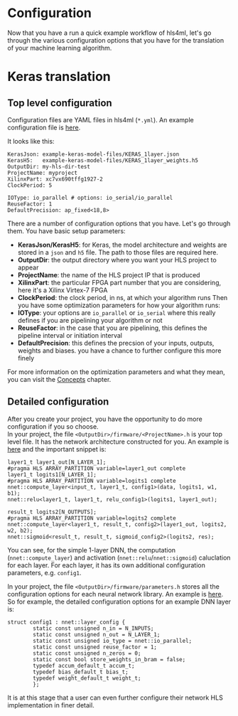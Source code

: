 # Configuration

Now that you have a run a quick example workflow of hls4ml, let's go through the various configuration options that you have for the translation of your machine learning algorithm.  

# Keras translation

## Top level configuration

Configuration files are YAML files in hls4ml (`*.yml`). An example configuration file is [here](https://github.com/hls-fpga-machine-learning/HLS4ML/blob/v0.0.2/keras-to-hls/keras-config.yml).

It looks like this:
```
KerasJson: example-keras-model-files/KERAS_1layer.json
KerasH5:   example-keras-model-files/KERAS_1layer_weights.h5 
OutputDir: my-hls-dir-test
ProjectName: myproject
XilinxPart: xc7vx690tffg1927-2
ClockPeriod: 5

IOType: io_parallel # options: io_serial/io_parallel
ReuseFactor: 1
DefaultPrecision: ap_fixed<18,8> 
```

There are a number of configuration options that you have.  Let's go through them.  You have basic setup parameters: 
   * **KerasJson/KerasH5**: for Keras, the model architecture and weights are stored in a `json` and `h5` file.  The path to those files are required here.
   * **OutputDir**: the output directory where you want your HLS project to appear
   * **ProjectName**: the name of the HLS project IP that is produced
   * **XilinxPart**: the particular FPGA part number that you are considering, here it's a Xilinx Virtex-7 FPGA
   * **ClockPeriod**: the clock period, in ns, at which your algorithm runs
Then you have some optimization parameters for how your algorithm runs:
   * **IOType**: your options are `io_parallel` or `io_serial` where this really defines if you are pipelining your algorithm or not
   * **ReuseFactor**: in the case that you are pipelining, this defines the pipeline interval or initiation interval
   * **DefaultPrecision**: this defines the precsion of your inputs, outputs, weights and biases.  you have a chance to further configure this more finely

For more information on the optimization parameters and what they mean, you can visit the <a href="../CONCEPTS.html">Concepts</a> chapter.

## Detailed configuration

After you create your project, you have the opportunity to do more configuration if you so choose.  
In your project, the file `<OutputDir>/firmware/<ProjectName>.h` is your top level file.  It has the network architecture constructed for you.  An example is [here](https://github.com/hls-fpga-machine-learning/HLS4ML/blob/v0.0.2/example-prjs/higgs-1layer/firmware/myproject.cpp) and the important snippet is:
```
layer1_t layer1_out[N_LAYER_1];
#pragma HLS ARRAY_PARTITION variable=layer1_out complete
layer1_t logits1[N_LAYER_1];
#pragma HLS ARRAY_PARTITION variable=logits1 complete
nnet::compute_layer<input_t, layer1_t, config1>(data, logits1, w1, b1);
nnet::relu<layer1_t, layer1_t, relu_config1>(logits1, layer1_out);

result_t logits2[N_OUTPUTS];
#pragma HLS ARRAY_PARTITION variable=logits2 complete
nnet::compute_layer<layer1_t, result_t, config2>(layer1_out, logits2, w2, b2);
nnet::sigmoid<result_t, result_t, sigmoid_config2>(logits2, res);
```

You can see, for the simple 1-layer DNN, the computation (`nnet::compute_layer`) and activation (`nnet::relu`/`nnet::sigmoid`) caluclation for each layer.  For each layer, it has its own additional configuration parameters, e.g. `config1`.

In your project, the file `<OutputDir>/firmware/parameters.h` stores all the configuration options for each neural network library.
An example is [here](https://github.com/hls-fpga-machine-learning/HLS4ML/blob/v0.0.2/example-prjs/higgs-1layer/firmware/parameters.h). So for example, the detailed configuration options for an example DNN layer is:
```
struct config1 : nnet::layer_config {
        static const unsigned n_in = N_INPUTS;
        static const unsigned n_out = N_LAYER_1;
        static const unsigned io_type = nnet::io_parallel;
        static const unsigned reuse_factor = 1;
        static const unsigned n_zeros = 0;
        static const bool store_weights_in_bram = false;
        typedef accum_default_t accum_t;
        typedef bias_default_t bias_t;
        typedef weight_default_t weight_t;
        };
```
It is at this stage that a user can even further configure their network HLS implementation in finer detail.













